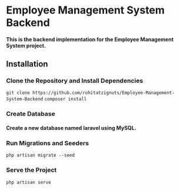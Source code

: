 # Employee Management System Backend

#### This is the backend implementation for the Employee Management System project.

## Installation

### Clone the Repository and Install Dependencies
`git clone https://github.com/rohitatzignuts/Employee-Management-System-Backend`
`composer install`

### Create Database
#### Create a new database named laravel using MySQL.

### Run Migrations and Seeders
`php artisan migrate --seed`

### Serve the Project
`php artisan serve`

